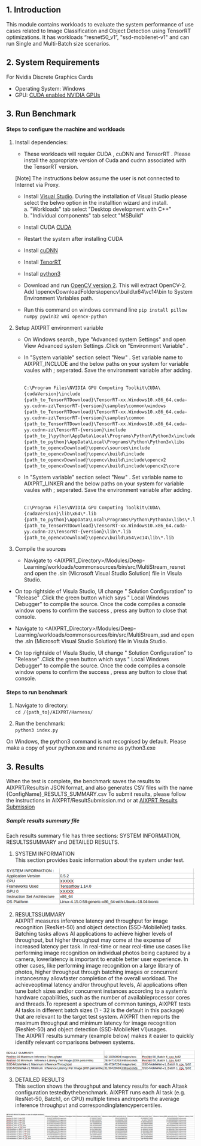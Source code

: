 ﻿## 1. Introduction
This module contains workloads to evaluate the system performance of use cases related to Image Classification and Object Detection  using TensorRT optimizations.
It has workloads “resnet50_v1”, "ssd-mobilenet-v1" and can run Single and Multi-Batch size scenarios.

## 2. System Requirements
For Nvidia Discrete Graphics Cards
* Operating System:
	Windows
* GPU:
	  [CUDA enabled NVIDIA GPUs](https://developer.nvidia.com/cuda-gpus)

## 3. Run Benchmark

#### Steps to configure the machine and workloads

1. Install dependencies:
   * These workloads will requier CUDA , cuDNN and TensorRT . Please install the appropriate version of Cuda and cudnn associated with the TensorRT version.

    [Note] The instructions below assume the user is not connected to Internet via Proxy.
   * Install [Visual Studio](https://docs.microsoft.com/en-us/visualstudio/install/install-visual-studio?view=vs-2019). During the installation of Visual Studio please select the belwo option in the installtion wizard and install. <br />
        a. "Workloads" tab select "Desktop development with C++" <br />
        b. "Individual components" tab select "MSBuild" <br />
    
   * Install CUDA [CUDA](https://developer.nvidia.com/cuda-downloads)
 
   * Restart the system after installing CUDA 
  
   * Install [cuDNN](https://docs.nvidia.com/deeplearning/sdk/cudnn-install/index.html#install-windows)

   * Install [TenorRT](https://docs.nvidia.com/deeplearning/sdk/tensorrt-install-guide/index.html#installing-zip)

   * Install [python3](https://www.python.org/downloads/)

   * Download and run  [OpenCV version 2](https://sourceforge.net/projects/opencvlibrary/files/opencv-win/2.4.13/). This will extract OpenCV-2. Add \opencvDownloadFolders\opencv\build\x64\vc14\bin to System Environment Variables path.

   * Run this command on windows command line `pip install pillow numpy pywin32 wmi opencv-python`

2. Setup AIXPRT environment variable

   * On Windows search , type "Advanced system Settings" and open View Advanced system Settings .Click on  "Environment Variable" . 
   * In "System variable" section select "New" . Set variable name to AIXPRT_INCLUDE and the below paths on your system for variable vaules with ; seperated. Save the environment variable after adding.


      ```

      C:\Program Files\NVIDIA GPU Computing Toolkit\CUDA\{cudaVersion}\include
      {path_to_TensorRTDownload}\TensorRT-xx.Windows10.x86_64.cuda-yy.cudnn-zz\TensorRT-{version}\samples\common\windows
      {path_to_TensorRTDownload}\TensorRT-xx.Windows10.x86_64.cuda-yy.cudnn-zz\TensorRT-{version}\samples\common
      {path_to_TensorRTDownload}\TensorRT-xx.Windows10.x86_64.cuda-yy.cudnn-zz\TensorRT-{version}\include
      {path_to_}\python\AppData\Local\Programs\Python\Python3x\include
      {path_to_python}\AppData\Local\Programs\Python\Python3x\libs
      {path_to_opencvDownload}\opencv\sources\include
      {path_to_opencvDownload}\opencv\build\include
      {path_to_opencvDownload}\opencv\build\include\opencv2
      {path_to_opencvDownload}\opencv\build\include\opencv2\core
  
      ```

   * In "System variable" section select "New" . Set variable name to AIXPRT_LINKER and the below paths on your system for variable vaules with ; seperated. Save the environment variable after adding.


      ```
      
      C:\Program Files\NVIDIA GPU Computing Toolkit\CUDA\{cudaVersion}\lib\x64\*.lib
      {path_to_python}\AppData\Local\Programs\Python\Python3x\libs\*.lib
      {path_to_TensorRTDownload}\TensorRT-xx.Windows10.x86_64.cuda-yy.cudnn-zz\TensorRT-{version}\lib\*.lib
      {path_to_opencvDownload}\opencv\build\x64\vc14\lib\*.lib

      ```


3. Compile the sources 

	* Navigate to  <AIXPRT_Directory>/Modules/Deep-Learning/workloads/commonsources/bin/src/MultiStream_resnet and open the .sln (Microsoft Visual Studio Solution) file in Visula Studio.

  * On top rightside of Visula Studio, UI change " Solution Configuration" to "Release" .Click the green button  which says " Local Windows Debugger" to compile the source. Once the code compiles a console window opens to confirm the success , press any button to close that console.

  * Navigate to  <AIXPRT_Directory>/Modules/Deep-Learning/workloads/commonsources/bin/src/MultiStream_ssd and open the .sln (Microsoft Visual Studio Solution) file in Visula Studio.

  * On top rightside of Visula Studio, UI change " Solution Configuration" to "Release" .Click the green button  which says " Local Windows Debugger" to compile the source. Once the code compiles a console window opens to confirm the success , press any button to close that console.


#### Steps to run benchmark
 1. Navigate to directory:<br />
 	`cd /{path_to}/AIXPRT/Harness/`

 2. Run the benchmark:<br />
	`python3 index.py`


   On Windows, the python3 command is not recognised  by default. Please make a copy of your python.exe and rename as python3.exe
   
## 3. Results

When the test is complete, the benchmark saves the results to AIXPRT/Resultsin JSON format, and also generates CSV files with the name {ConfigName}_RESULTS_SUMMARY.csv
To submit results, please follow the instructions in AIXPRT/ResultSubmission.md or at [AIXPRT Results Submission](https://github.com/BenchmarkXPRT/Public-AIXPRT-Resources/blob/master/OtherDocuments/ResultSubmission.md)


##### Sample results summary file <br/>

   Each results summary file has three sections: SYSTEM INFORMATION, RESULTSSUMMARY and DETAILED RESULTS.<br/>
   1. SYSTEM INFORMATION <br/>
   This section provides basic information about the system under test. <br/>

   ![alt text](https://github.com/BenchmarkXPRT/Public-AIXPRT-Resources/blob/master/assets/tensorflow_systemInfo.png)

   2. RESULTSSUMMARY <br/>
   AIXPRT measures inference latency and throughput for image recognition (ResNet-50) and object detection (SSD-MobileNet) tasks. Batching tasks allows AI applications to achieve higher levels of throughput, but higher throughput may come at the expense of increased latency per task. In real-time or near real-time use cases like performing image recognition on individual photos being captured by a camera, lowerlatency is important to enable better user experience. In other cases, like performing image recognition on a large library of photos, higher throughput through batching images or concurrent instancesmay allowfaster completion of the overall workload. The achieveoptimal latency and/or throughput levels, AI applications often tune batch sizes and/or concurrent instances according to a system’s hardware capabilities, such as the number of availableprocessor cores and threads.To represent a spectrum of common tunings, AIXPRT tests AI tasks in different batch sizes (1 - 32 is the default in this package) that are relevant to the target test system. 
   AIXPRT then reports the maximum throughput and minimum latency for image recognition (ResNet-50) and object detection (SSD-MobileNet v1)usages.<br/>
   The AIXPRT results summary (example below) makes it easier to quickly identify relevant comparisons between systems. <br/>

   ![alt text](https://github.com/BenchmarkXPRT/Public-AIXPRT-Resources/blob/master/assets/results_summary.png)


   3. DETAILED RESULTS <br/>
   This section shows the throughput and latency results for each AItask configuration testedbythebenchmark. 
   AIXPRT runs each AI task (e.g. ResNet-50, Batch1, on CPU) multiple times andreports the average inference throughput and correspondinglatencypercentiles.

   ![alt text](https://github.com/BenchmarkXPRT/Public-AIXPRT-Resources/blob/master/assets/detailed_results.png)